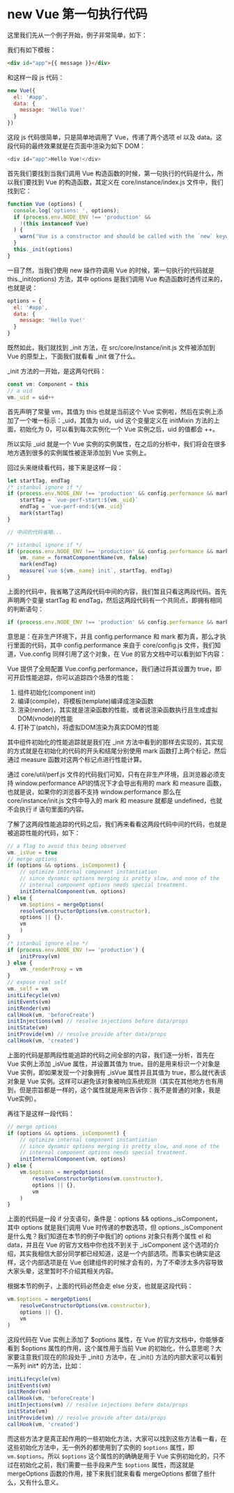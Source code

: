 # new Vue 第一句执行代码

这里我们先从一个例子开始，例子非常简单，如下：

我们有如下模板：

```html
<div id="app">{{ message }}</div>
```

和这样一段 js 代码：

```js
new Vue({
  el: '#app',
  data: {
    message: 'Hello Vue!'
  }
})
```

这段 js 代码很简单，只是简单地调用了 Vue，传递了两个选项 el 以及 data。这段代码的最终效果就是在页面中渲染为如下 DOM：

```js
<div id="app">Hello Vue!</div>
```

首先我们要找到当我们调用 Vue 构造函数的时候，第一句执行的代码是什么，所以我们要找到 Vue 的构造函数，其定义在 core/instance/index.js 文件中，我们找到它：

```js
function Vue (options) {
  console.log('options: ', options);
  if (process.env.NODE_ENV !== 'production' &&
    !(this instanceof Vue)
  ) {
    warn('Vue is a constructor and should be called with the `new` keyword')
  }
  this._init(options)
}
```

一目了然，当我们使用 new 操作符调用 Vue 的时候，第一句执行的代码就是 this._init(options) 方法，其中 options 是我们调用 Vue 构造函数时透传过来的，也就是说：

```js
options = {
  el: '#app',
  data: {
    message: 'Hello Vue!'
  }
}
```

既然如此，我们就找到 _init 方法，在 src/core/instance/init.js 文件被添加到 Vue 的原型上，下面我们就看看 _init 做了什么。

_init 方法的一开始，是这两句代码：

```js
const vm: Component = this
// a uid
vm._uid = uid++
```

首先声明了常量 vm，其值为 this 也就是当前这个 Vue 实例啦，然后在实例上添加了一个唯一标示：_uid，其值为 uid，uid 这个变量定义在 initMixin 方法的上面，初始化为 0，可以看到每次实例化一个 Vue 实例之后，uid 的值都会 ++。

所以实际 _uid 就是一个 Vue 实例的实例属性，在之后的分析中，我们将会在很多地方遇到很多的实例属性被逐渐添加到 Vue 实例上。

回过头来继续看代码，接下来是这样一段：

```js
let startTag, endTag
/* istanbul ignore if */
if (process.env.NODE_ENV !== 'production' && config.performance && mark) {
    startTag = `vue-perf-start:${vm._uid}`
    endTag = `vue-perf-end:${vm._uid}`
    mark(startTag)
}

// 中间的代码省略...

/* istanbul ignore if */
if (process.env.NODE_ENV !== 'production' && config.performance && mark) {
    vm._name = formatComponentName(vm, false)
    mark(endTag)
    measure(`vue ${vm._name} init`, startTag, endTag)
}
```

上面的代码中，我省略了这两段代码中间的内容，我们暂且只看这两段代码。首先声明两个变量 startTag 和 endTag，然后这两段代码有一个共同点，即拥有相同的判断语句：

```js
if (process.env.NODE_ENV !== 'production' && config.performance && mark)
```

意思是：在非生产环境下，并且 config.performance 和 mark 都为真，那么才执行里面的代码，其中 config.performance 来自于 core/config.js 文件，我们知道，Vue.config 同样引用了这个对象，在 Vue 的官方文档中可以看到如下内容：

Vue 提供了全局配置 Vue.config.performance，我们通过将其设置为 true，即可开启性能追踪，你可以追踪四个场景的性能：

1. 组件初始化(component init)
2. 编译(compile)，将模板(template)编译成渲染函数
3. 渲染(render)，其实就是渲染函数的性能，或者说渲染函数执行且生成虚拟DOM(vnode)的性能
4. 打补丁(patch)，将虚拟DOM渲染为真实DOM的性能

其中组件初始化的性能追踪就是我们在 _init 方法中看到的那样去实现的，其实现的方式就是在初始化的代码的开头和结尾分别使用 mark 函数打上两个标记，然后通过 measure 函数对这两个标记点进行性能计算。

通过 core/util/perf.js 文件的代码我们可知，只有在非生产环境，且浏览器必须支持 window.performance API的情况下才会导出有用的 mark 和 measure 函数，也就是说，如果你的浏览器不支持 window.performance 那么在 core/instance/init.js 文件中导入的 mark 和 measure 就都是 undefined，也就不会执行 if 语句里面的内容。

了解了这两段性能追踪的代码之后，我们再来看看这两段代码中间的代码，也就是被追踪性能的代码，如下：

```js
// a flag to avoid this being observed
vm._isVue = true
// merge options
if (options && options._isComponent) {
    // optimize internal component instantiation
    // since dynamic options merging is pretty slow, and none of the
    // internal component options needs special treatment.
    initInternalComponent(vm, options)
} else {
    vm.$options = mergeOptions(
    resolveConstructorOptions(vm.constructor),
    options || {},
    vm
    )
}
/* istanbul ignore else */
if (process.env.NODE_ENV !== 'production') {
    initProxy(vm)
} else {
    vm._renderProxy = vm
}
// expose real self
vm._self = vm
initLifecycle(vm)
initEvents(vm)
initRender(vm)
callHook(vm, 'beforeCreate')
initInjections(vm) // resolve injections before data/props
initState(vm)
initProvide(vm) // resolve provide after data/props
callHook(vm, 'created')
```

上面的代码是那两段性能追踪的代码之间全部的内容，我们逐一分析，首先在 Vue 实例上添加 _isVue 属性，并设置其值为 true。目的是用来标识一个对象是 Vue 实例，即如果发现一个对象拥有 _isVue 属性并且其值为 true，那么就代表该对象是 Vue 实例。这样可以避免该对象被响应系统观测（其实在其他地方也有用到，但是宗旨都是一样的，这个属性就是用来告诉你：我不是普通的对象，我是Vue实例）。

再往下是这样一段代码：

```js
// merge options
if (options && options._isComponent) {
    // optimize internal component instantiation
    // since dynamic options merging is pretty slow, and none of the
    // internal component options needs special treatment.
    initInternalComponent(vm, options)
} else {
    vm.$options = mergeOptions(
        resolveConstructorOptions(vm.constructor),
        options || {},
        vm
    )
}
```

上面的代码是一段 if 分支语句，条件是：options && options._isComponent，其中 options 就是我们调用 Vue 时传递的参数选项，但 options._isComponent 是什么鬼？我们知道在本节的例子中我们的 options 对象只有两个属性 el 和 data，并且在 Vue 的官方文档中你也找不到关于 _isComponent 这个选项的介绍，其实我相信大部分同学都已经知道，这是一个内部选项。而事实也确实是这样，这个内部选项是在 Vue 创建组件的时候才会有的，为了不牵涉太多内容导致大家头晕，这里暂时不介绍其相关内容。

根据本节的例子，上面的代码必然会走 else 分支，也就是这段代码：

```js
vm.$options = mergeOptions(
    resolveConstructorOptions(vm.constructor),
    options || {},
    vm
)
```

这段代码在 Vue 实例上添加了 $options 属性，在 Vue 的官方文档中，你能够查看到 $options 属性的作用，这个属性用于当前 Vue 的初始化，什么意思呢？大家要注意我们现在的阶段处于 _init() 方法中，在 _init() 方法的内部大家可以看到一系列 init* 的方法，比如：

```js
initLifecycle(vm)
initEvents(vm)
initRender(vm)
callHook(vm, 'beforeCreate')
initInjections(vm) // resolve injections before data/props
initState(vm)
initProvide(vm) // resolve provide after data/props
callHook(vm, 'created')
```

而这些方法才是真正起作用的一些初始化方法，大家可以找到这些方法看一看，在这些初始化方法中，无一例外的都使用到了实例的 `$options` 属性，即 `vm.$options`。所以 `$options` 这个属性的的确确是用于 Vue 实例初始化的，只不过在初始化之前，我们需要一些手段来产生 `$options` 属性，而这就是 mergeOptions 函数的作用，接下来我们就来看看 mergeOptions 都做了些什么，又有什么意义。
